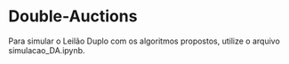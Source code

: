 # Double-Auctions

Para simular o Leilão Duplo com os algoritmos propostos, utilize o arquivo simulacao_DA.ipynb.
